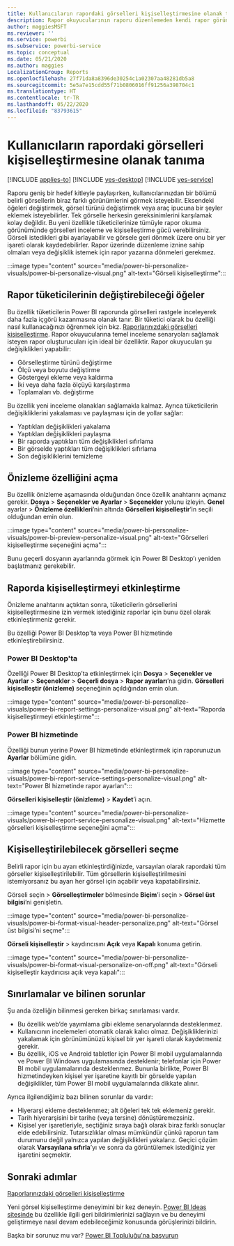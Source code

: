 ```yaml
---
title: Kullanıcıların rapordaki görselleri kişiselleştirmesine olanak tanıma
description: Rapor okuyucularının raporu düzenlemeden kendi rapor görünümlerini oluşturmasına olanak tanıyın.
author: maggiesMSFT
ms.reviewer: ''
ms.service: powerbi
ms.subservice: powerbi-service
ms.topic: conceptual
ms.date: 05/21/2020
ms.author: maggies
LocalizationGroup: Reports
ms.openlocfilehash: 27f71da8a8396de30254c1a02307aa48281db5a8
ms.sourcegitcommit: 5e5a7e15cdd55f71b0806016ff91256a398704c1
ms.translationtype: HT
ms.contentlocale: tr-TR
ms.lasthandoff: 05/22/2020
ms.locfileid: "83793615"
---
```

# <a name="let-users-personalize-visuals-in-a-report"></a>Kullanıcıların rapordaki görselleri kişiselleştirmesine olanak tanıma

[!INCLUDE [applies-to](../includes/applies-to.md)] [!INCLUDE [yes-desktop](../includes/yes-desktop.md)] [!INCLUDE [yes-service](../includes/yes-service.md)]

Raporu geniş bir hedef kitleyle paylaşırken, kullanıcılarınızdan bir bölümü belirli görsellerin biraz farklı görünümlerini görmek isteyebilir. Eksendeki öğeleri değiştirmek, görsel türünü değiştirmek veya araç ipucuna bir şeyler eklemek isteyebilirler. Tek görselle herkesin gereksinimlerini karşılamak kolay değildir. Bu yeni özellikle tüketicilerinize tümüyle rapor okuma görünümünde görselleri inceleme ve kişiselleştirme gücü verebilirsiniz. Görseli istedikleri gibi ayarlayabilir ve görsele geri dönmek üzere onu bir yer işareti olarak kaydedebilirler. Rapor üzerinde düzenleme iznine sahip olmaları veya değişiklik istemek için rapor yazarına dönmeleri gerekmez.

:::image type="content" source="media/power-bi-personalize-visuals/power-bi-personalize-visual.png" alt-text="Görseli kişiselleştirme":::
 
## <a name="what-report-consumers-can-change"></a>Rapor tüketicilerinin değiştirebileceği öğeler

Bu özellik tüketicilerin Power BI raporunda görselleri rastgele inceleyerek daha fazla içgörü kazanmasına olanak tanır. Bir tüketici olarak bu özelliği nasıl kullanacağınızı öğrenmek için bkz. [Raporlarınızdaki görselleri kişiselleştirme](../consumer/end-user-personalize-visuals.md). Rapor okuyucularına temel inceleme senaryoları sağlamak isteyen rapor oluşturucuları için ideal bir özelliktir. Rapor okuyucuları şu değişiklikleri yapabilir:

- Görselleştirme türünü değiştirme
- Ölçü veya boyutu değiştirme
- Göstergeyi ekleme veya kaldırma
- İki veya daha fazla ölçüyü karşılaştırma
- Toplamaları vb. değiştirme

Bu özellik yeni inceleme olanakları sağlamakla kalmaz. Ayrıca tüketicilerin değişikliklerini yakalaması ve paylaşması için de yollar sağlar:

- Yaptıkları değişiklikleri yakalama
- Yaptıkları değişiklikleri paylaşma
- Bir raporda yaptıkları tüm değişiklikleri sıfırlama
- Bir görselde yaptıkları tüm değişiklikleri sıfırlama
- Son değişikliklerini temizleme

## <a name="turn-on-the-preview-feature"></a>Önizleme özelliğini açma

Bu özellik önizleme aşamasında olduğundan önce özellik anahtarını açmanız gerekir. **Dosya** > **Seçenekler ve Ayarlar** > **Seçenekler** yolunu izleyin. **Genel** ayarlar > **Önizleme özellikleri**’nin altında **Görselleri kişiselleştir**’in seçili olduğundan emin olun.

:::image type="content" source="media/power-bi-personalize-visuals/power-bi-preview-personalize-visual.png" alt-text="Görselleri kişiselleştirme seçeneğini açma":::

Bunu geçerli dosyanın ayarlarında görmek için Power BI Desktop’ı yeniden başlatmanız gerekebilir.

## <a name="enable-personalization-in-a-report"></a>Raporda kişiselleştirmeyi etkinleştirme

Önizleme anahtarını açtıktan sonra, tüketicilerin görsellerini kişiselleştirmesine izin vermek istediğiniz raporlar için bunu özel olarak etkinleştirmeniz gerekir.

Bu özelliği Power BI Desktop'ta veya Power BI hizmetinde etkinleştirebilirsiniz.

### <a name="in-power-bi-desktop"></a>Power BI Desktop'ta

Özelliği Power BI Desktop’ta etkinleştirmek için **Dosya** > **Seçenekler ve Ayarlar** > **Seçenekler** > **Geçerli dosya** > **Rapor ayarları**’na gidin. **Görselleri kişiselleştir (önizleme)** seçeneğinin açıldığından emin olun.

:::image type="content" source="media/power-bi-personalize-visuals/power-bi-report-settings-personalize-visual.png" alt-text="Raporda kişiselleştirmeyi etkinleştirme":::

### <a name="in-the-power-bi-service"></a>Power BI hizmetinde

Özelliği bunun yerine Power BI hizmetinde etkinleştirmek için raporunuzun **Ayarlar** bölümüne gidin.

:::image type="content" source="media/power-bi-personalize-visuals/power-bi-report-service-settings-personalize-visual.png" alt-text="Power BI hizmetinde rapor ayarları":::

**Görselleri kişiselleştir (önizleme)**  > **Kaydet**’i açın.

:::image type="content" source="media/power-bi-personalize-visuals/power-bi-report-service-personalize-visual.png" alt-text="Hizmette görselleri kişiselleştirme seçeneğini açma":::

## <a name="select-visuals-that-can-be-personalized"></a>Kişiselleştirilebilecek görselleri seçme

Belirli rapor için bu ayarı etkinleştirdiğinizde, varsayılan olarak rapordaki tüm görseller kişiselleştirilebilir. Tüm görsellerin kişiselleştirilmesini istemiyorsanız bu ayarı her görsel için açabilir veya kapatabilirsiniz.

Görseli seçin > **Görselleştirmeler** bölmesinde **Biçim**’i seçin > **Görsel üst bilgisi**’ni genişletin.

:::image type="content" source="media/power-bi-personalize-visuals/power-bi-format-visual-header-personalize.png" alt-text="Görsel üst bilgisi’ni seçme":::
 
**Görseli kişiselleştir** >  kaydırıcısını **Açık** veya **Kapalı** konuma getirin.

:::image type="content" source="media/power-bi-personalize-visuals/power-bi-format-visual-personalize-on-off.png" alt-text="Görseli kişiselleştir kaydırıcısı açık veya kapalı":::


## <a name="limitations-and-known-issues"></a>Sınırlamalar ve bilinen sorunlar

Şu anda özelliğin bilinmesi gereken birkaç sınırlaması vardır.

- Bu özellik web’de yayımlama gibi ekleme senaryolarında desteklenmez.
- Kullanıcının incelemeleri otomatik olarak kalıcı olmaz. Değişikliklerinizi yakalamak için görünümünüzü kişisel bir yer işareti olarak kaydetmeniz gerekir.
- Bu özellik, iOS ve Android tabletler için Power BI mobil uygulamalarında ve Power BI Windows uygulamasında desteklenir; telefonlar için Power BI mobil uygulamalarında desteklenmez. Bununla birlikte, Power BI hizmetindeyken kişisel yer işaretine kayıtlı bir görselde yapılan değişiklikler, tüm Power BI mobil uygulamalarında dikkate alınır.

Ayrıca ilgilendiğimiz bazı bilinen sorunlar da vardır:

- Hiyerarşi ekleme desteklenmez; alt öğeleri tek tek eklemeniz gerekir.
- Tarih hiyerarşisini bir tarihe (veya tersine) dönüştüremezsiniz. 
- Kişisel yer işaretleriyle, seçtiğiniz sıraya bağlı olarak biraz farklı sonuçlar elde edebilirsiniz. Tutarsızlıklar olması mümkündür çünkü raporun tam durumunu değil yalnızca yapılan değişiklikleri yakalarız. Geçici çözüm olarak **Varsayılana sıfırla**’yı ve sonra da görüntülemek istediğiniz yer işaretini seçmektir. 

## <a name="next-steps"></a>Sonraki adımlar

[Raporlarınızdaki görselleri kişiselleştirme](../consumer/end-user-personalize-visuals.md)     

Yeni görsel kişiselleştirme deneyimini bir kez deneyin. [Power BI Ideas sitesinde](https://ideas.powerbi.com/forums/265200-power-bi) bu özellikle ilgili geri bildirimlerinizi sağlayın ve bu deneyimi geliştirmeye nasıl devam edebileceğimiz konusunda görüşlerinizi bildirin. 

Başka bir sorunuz mu var? [Power BI Topluluğu'na başvurun](https://community.powerbi.com/)
